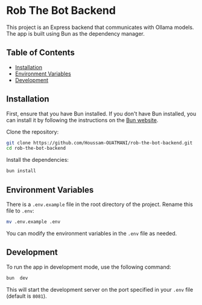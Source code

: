 

# Rob The Bot Backend

This project is an Express backend that communicates with Ollama models. The app is built using Bun as the dependency manager.

## Table of Contents

- [Installation](#installation)
- [Environment Variables](#environment-variables)
- [Development](#development)

## Installation

First, ensure that you have Bun installed. If you don't have Bun installed, you can install it by following the instructions on the [Bun website](https://bun.sh/).

Clone the repository:

```bash
git clone https://github.com/Houssam-OUATMANI/rob-the-bot-backend.git
cd rob-the-bot-backend
```

Install the dependencies:

```bash
bun install
```

## Environment Variables

There is a `.env.example` file in the root directory of the project. Rename this file to `.env`:

```bash
mv .env.example .env
```

You can modify the environment variables in the `.env` file as needed.

## Development

To run the app in development mode, use the following command:

```bash
bun  dev
```
This will start the development server on the port specified in your `.env` file (default is `8081`).
